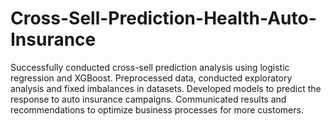 # Cross-Sell-Prediction-Health-Auto-Insurance

Successfully conducted cross-sell prediction analysis using logistic regression and XGBoost. Preprocessed data, conducted exploratory analysis and fixed imbalances in datasets. Developed models to predict the response to auto insurance campaigns. Communicated results and recommendations to optimize business processes for more customers.
